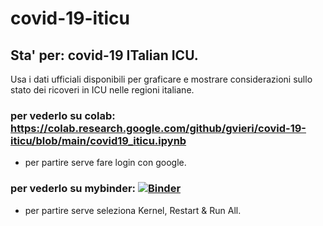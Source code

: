 # covid-19-iticu

## Sta' per: covid-19 ITalian ICU. 

Usa i dati ufficiali disponibili per graficare e mostrare considerazioni sullo stato dei ricoveri in ICU nelle regioni italiane. 


### per vederlo su colab: https://colab.research.google.com/github/gvieri/covid-19-iticu/blob/main/covid19_iticu.ipynb
* per partire serve fare login con google.


### per vederlo su mybinder: [![Binder](https://mybinder.org/badge_logo.svg)](https://mybinder.org/v2/gh/gvieri/covid-19-iticu/main?filepath=covid19_iticu.ipynb)
* per partire serve seleziona Kernel, Restart & Run All. 
 
